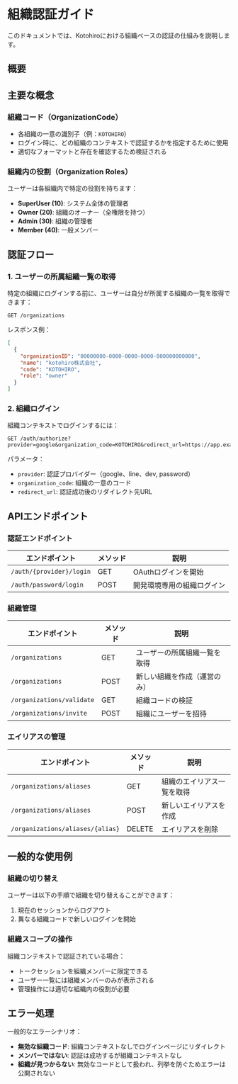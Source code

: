 # 組織認証ガイド

このドキュメントでは、Kotohiroにおける組織ベースの認証の仕組みを説明します。

## 概要

## 主要な概念

### 組織コード（OrganizationCode）

- 各組織の一意の識別子（例：`KOTOHIRO`）
- ログイン時に、どの組織のコンテキストで認証するかを指定するために使用
- 適切なフォーマットと存在を確認するため検証される

### 組織内の役割（Organization Roles）

ユーザーは各組織内で特定の役割を持ちます：

- **SuperUser (10)**: システム全体の管理者
- **Owner (20)**: 組織のオーナー（全権限を持つ）
- **Admin (30)**: 組織の管理者
- **Member (40)**: 一般メンバー

## 認証フロー

### 1. ユーザーの所属組織一覧の取得

特定の組織にログインする前に、ユーザーは自分が所属する組織の一覧を取得できます：

```http
GET /organizations
```

レスポンス例：
```json
[
  {
    "organizationID": "00000000-0000-0000-0000-000000000000",
    "name": "kotohiro株式会社",
    "code": "KOTOHIRO",
    "role": "owner"
  }
]
```

### 2. 組織ログイン

組織コンテキストでログインするには：

```http
GET /auth/authorize?provider=google&organization_code=KOTOHIRO&redirect_url=https://app.example.com
```

パラメータ：

- `provider`: 認証プロバイダー（google、line、dev, password）
- `organization_code`: 組織の一意のコード
- `redirect_url`: 認証成功後のリダイレクト先URL

## APIエンドポイント

### 認証エンドポイント

| エンドポイント           | メソッド | 説明                       |
| ------------------------ | -------- | -------------------------- |
| `/auth/{provider}/login` | GET      | OAuthログインを開始        |
| `/auth/password/login`   | POST     | 開発環境専用の組織ログイン |

### 組織管理

| エンドポイント            | メソッド | 説明                         |
| ------------------------- | -------- | ---------------------------- |
| `/organizations`          | GET      | ユーザーの所属組織一覧を取得 |
| `/organizations`          | POST     | 新しい組織を作成（運営のみ） |
| `/organizations/validate` | GET      | 組織コードの検証             |
| `/organizations/invite`   | POST     | 組織にユーザーを招待         |

### エイリアスの管理

| エンドポイント                   | メソッド | 説明                       |
| -------------------------------- | -------- | -------------------------- |
| `/organizations/aliases`         | GET      | 組織のエイリアス一覧を取得 |
| `/organizations/aliases`         | POST     | 新しいエイリアスを作成     |
| `/organizations/aliases/{alias}` | DELETE   | エイリアスを削除           |

## 一般的な使用例

### 組織の切り替え

ユーザーは以下の手順で組織を切り替えることができます：

1. 現在のセッションからログアウト
2. 異なる組織コードで新しいログインを開始

### 組織スコープの操作

組織コンテキストで認証されている場合：

- トークセッションを組織メンバーに限定できる
- ユーザー一覧には組織メンバーのみが表示される
- 管理操作には適切な組織内の役割が必要

## エラー処理

一般的なエラーシナリオ：

- **無効な組織コード**: 組織コンテキストなしでログインページにリダイレクト
- **メンバーではない**: 認証は成功するが組織コンテキストなし
- **組織が見つからない**: 無効なコードとして扱われ、列挙を防ぐためエラーは公開されない
